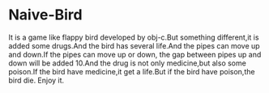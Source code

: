 # Naive-Bird
It is a game like flappy bird developed by obj-c.But something different,it is added some drugs.And the bird has several life.And the pipes can move up and down.If the pipes can move up or down, the gap between pipes up and down will be added 10.And the drug is not only medicine,but also some poison.If the bird have medicine,it get a life.But if the bird have poison,the bird die.
Enjoy it.

